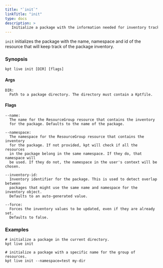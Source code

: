```yaml
---
title: "`init`"
linkTitle: "init"
type: docs
description: >
   Initialize a package with the information needed for inventory tracking.
---
```

<!--mdtogo:Short
    Initialize a package with the information needed for inventory tracking.
-->

`init` initializes the package with the name, namespace and id of the resource
that will keep track of the package inventory.

### Synopsis
<!--mdtogo:Long-->
```
kpt live init [DIR] [flags]
```

#### Args
```
DIR:
  Path to a package directory. The directory must contain a Kptfile.
```

#### Flags
```
--name:
  The name for the ResourceGroup resource that contains the inventory
  for the package. Defaults to the name of the package.

--namespace:
  The namespace for the ResourceGroup resource that contains the inventory
  for the package. If not provided, kpt will check if all the resources
  in the package belong in the same namespace. If they do, that namespace will 
  be used. If they do not, the namespace in the user's context will be chosen.

--inventory-id:
  Inventory identifier for the package. This is used to detect overlap between 
  packages that might use the same name and namespace for the inventory object.
  Defaults to an auto-generated value.

--force:
  Forces the inventory values to be updated, even if they are already set.
  Defaults to false.
```
<!--mdtogo-->

### Examples
<!--mdtogo:Examples-->

```shell
# initialize a package in the current directory.
kpt live init
```

```shell
# initialize a package with a specific name for the group of resources.
kpt live init --namespace=test my-dir
```
<!--mdtogo-->
